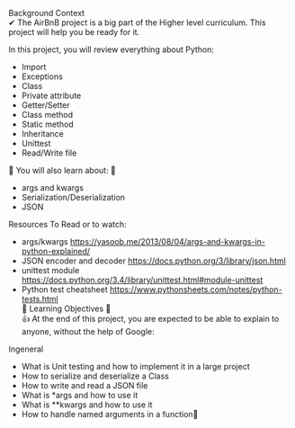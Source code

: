 Background Context<br>
✔ The AirBnB project is a big part of the Higher level curriculum. This project will help you be ready for it.<br>

In this project, you will review everything about Python:<br>

- Import<br>
- Exceptions<br>
- Class<br>
- Private attribute<br>
- Getter/Setter<br>
- Class method<br>
- Static method<br>
- Inheritance<br>
- Unittest<br>
- Read/Write file<br>

🤞 You will also learn about: 🤞<br>

- args and kwargs<br>
- Serialization/Deserialization<br>
- JSON<br>

Resources To Read or to watch:

- args/kwargs https://yasoob.me/2013/08/04/args-and-kwargs-in-python-explained/<br>
- JSON encoder and decoder https://docs.python.org/3/library/json.html<br>
- unittest module https://docs.python.org/3.4/library/unittest.html#module-unittest<br>
- Python test cheatsheet https://www.pythonsheets.com/notes/python-tests.html<br>
👀  Learning Objectives 👀<br>
👍 At the end of this project, you are expected to be able to explain to anyone, without the help of Google:

Ingeneral
- What is Unit testing and how to implement it in a large project
- How to serialize and deserialize a Class
- How to write and read a JSON file
- What is *args and how to use it
- What is **kwargs and how to use it
- How to handle named arguments in a function🎄
